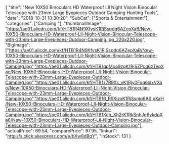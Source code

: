 {
	"title": "New 10X50 Binoculars HD Waterproof Lll Night Vision Binocular Telescope with 23mm Large Eyepieces Outdoor Camping Hunting Tools",
	"date": "2018-10-31 10:30:20",
	"SubCat": ["Sports & Entertainment"],
	"categories": ["Camping "],
	"thumbnailImage": "https://ae01.alicdn.com/kf/HTB1R4N9XfvsK1RjSspdq6AZepXaB/New-10X50-Binoculars-HD-Waterproof-Lll-Night-Vision-Binocular-Telescope-with-23mm-Large-Eyepieces-Outdoor-Camping.jpg_220x220.jpg",
	"BigImage": ["https://ae01.alicdn.com/kf/HTB1R4N9XfvsK1RjSspdq6AZepXaB/New-10X50-Binoculars-HD-Waterproof-Lll-Night-Vision-Binocular-Telescope-with-23mm-Large-Eyepieces-Outdoor-Camping.jpg","https://ae01.alicdn.com/kf/HTB1qpMoa9zqK1RjSZPcq6zTepXac/New-10X50-Binoculars-HD-Waterproof-Lll-Night-Vision-Binocular-Telescope-with-23mm-Large-Eyepieces-Outdoor-Camping.jpg","https://ae01.alicdn.com/kf/HTB1z7R9Xc_vK1Rjy0Foq6xIxVXao/New-10X50-Binoculars-HD-Waterproof-Lll-Night-Vision-Binocular-Telescope-with-23mm-Large-Eyepieces-Outdoor-Camping.jpg","https://ae01.alicdn.com/kf/HTB16_R9XizxK1RjSspjq6AS.pXaH/New-10X50-Binoculars-HD-Waterproof-Lll-Night-Vision-Binocular-Telescope-with-23mm-Large-Eyepieces-Outdoor-Camping.jpg","https://ae01.alicdn.com/kf/HTB1Kch_Xh2rK1RkSnhJq6ykdpXa6/New-10X50-Binoculars-HD-Waterproof-Lll-Night-Vision-Binocular-Telescope-with-23mm-Large-Eyepieces-Outdoor-Camping.jpg"],
	"actualPrice": 69.54,
	"comparePrice": 97.95,
	"linkurl": "http://s.click.aliexpress.com/e/bXw8dBqY",
	"inStock": 131
}
